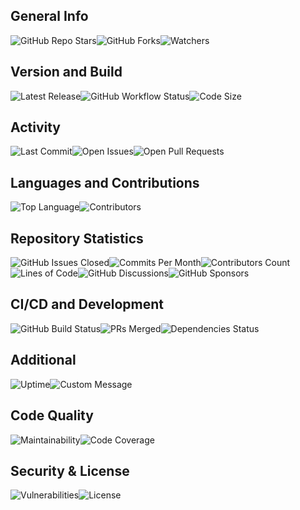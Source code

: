 ## General Info

![GitHub Repo Stars](https://img.shields.io/github/stars/devvyyxyz/docs?style=social)![GitHub Forks](https://img.shields.io/github/forks/devvyyxyz/docs?style=social)![Watchers](https://img.shields.io/github/watchers/devvyyxyz/docs?style=social)

## Version and Build

![Latest Release](https://img.shields.io/github/v/release/devvyyxyz/docs?include_prereleases)![GitHub Workflow Status](https://img.shields.io/github/actions/workflow/status/devvyyxyz/docs/release.yml?branch=main)![Code Size](https://img.shields.io/github/languages/code-size/devvyyxyz/docs)

## Activity

![Last Commit](https://img.shields.io/github/last-commit/devvyyxyz/docs)![Open Issues](https://img.shields.io/github/issues/devvyyxyz/docs)![Open Pull Requests](https://img.shields.io/github/issues-pr/devvyyxyz/docs)

## Languages and Contributions

![Top Language](https://img.shields.io/github/languages/top/devvyyxyz/docs)![Contributors](https://img.shields.io/github/contributors/devvyyxyz/docs)

## Repository Statistics

![GitHub Issues Closed](https://img.shields.io/github/issues-closed/devvyyxyz/docs)![Commits Per Month](https://img.shields.io/github/commit-activity/m/devvyyxyz/docs)![Contributors Count](https://img.shields.io/github/contributors-anon/devvyyxyz/docs)![Lines of Code](https://img.shields.io/tokei/lines/github/devvyyxyz/docs)![GitHub Discussions](https://img.shields.io/github/discussions/devvyyxyz/docs)![GitHub Sponsors](https://img.shields.io/github/sponsors/devvyyxyz)

## CI/CD and Development

![GitHub Build Status](https://img.shields.io/github/workflow/status/devvyyxyz/docs/CI/main)![PRs Merged](https://img.shields.io/github/issues-pr-closed/devvyyxyz/docs)![Dependencies Status](https://img.shields.io/librariesio/github/devvyyxyz/docs)

## Additional

![Uptime](https://img.shields.io/website?url=https%3A%2F%2Fgithub.com%2Fdevvyyxyz%2Fdocs)![Custom Message](https://img.shields.io/badge/Powered%20By-GitHub%20Actions-blue)

## Code Quality

![Maintainability](https://img.shields.io/codeclimate/maintainability/devvyyxyz/docs)![Code Coverage](https://img.shields.io/codecov/c/github/devvyyxyz/docs)

## Security & License

![Vulnerabilities](https://img.shields.io/snyk/vulnerabilities/github/devvyyxyz/docs)![License](https://img.shields.io/github/license/devvyyxyz/docs)